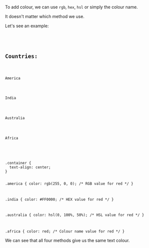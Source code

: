 To add colour, we can use
`rgb`, `hex`, `hsl` or simply
the colour name.

It doesn't matter which method we use.

Let's see an example:
<codeblock language="css" type="lesson">
<code>
<panel language="html">
<div class="container">
  <h2>Countries:</h2>
  <p class="america">America</p>
  <p class="india">India</p>
  <p class="australia">Australia</p>
  <p class="africa">Africa</p>
</div>
</panel>
<panel language="css">
.container {
  text-align: center;
}

.america {
  color: rgb(255, 0, 0); /* RGB value for red */
}

.india {
  color: #FF0000; /* HEX value for red */
}

.australia {
  color: hsl(0, 100%, 50%); /* HSL value for red */
}

.africa {
  color: red; /* Colour name value for red */
}
</panel>
</code>
</codeblock>

We can see that all four methods
give us the same text colour.
